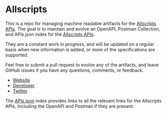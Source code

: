 # AllscriptsThis is a repo for managing machine readable artifacts for the [Allscripts APIs](http://www.allscripts.com/). The goal is to maintain and evolve an OpenAPI, Postman Collection, and APIs.json index for the [Allscripts APIs](http://www.allscripts.com/).They are a constant work in progress, and will be updated on a regular basis when new information is added, or more of the specifications are supported.Feel free to submit a pull request to evolve any of the artifacts, and leave GitHub issues if you have any questions, comments, or feedback.- [Website](http://www.allscripts.com/)- [Developer](http://www.allscripts.com/)- [Twitter](https://twitter.com/Allscripts)The [APIs.json](https://github.com/api-evangelist/allscripts/blob/master/apis.json) index provides links to all the relevant links for the Allscripts APIs, including the OpenAPI and Postman if they are present.